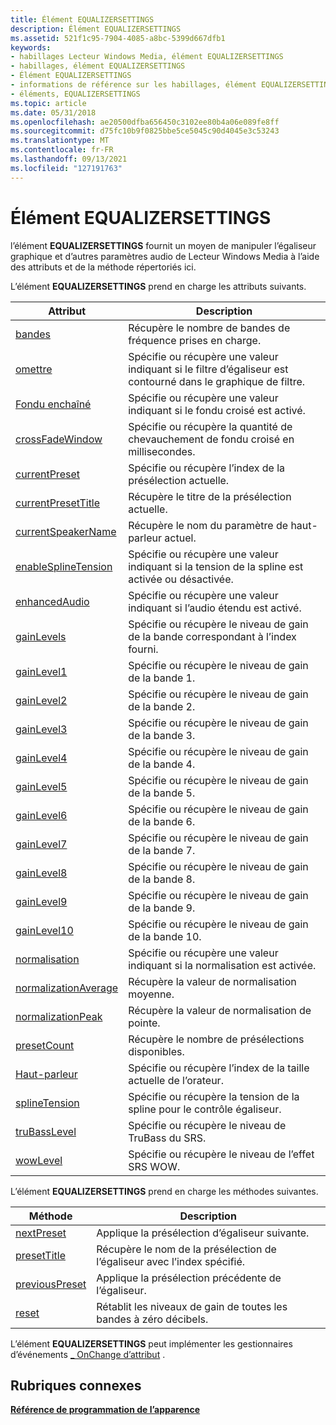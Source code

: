 ```yaml
---
title: Élément EQUALIZERSETTINGS
description: Élément EQUALIZERSETTINGS
ms.assetid: 521f1c95-7904-4085-a8bc-5399d667dfb1
keywords:
- habillages Lecteur Windows Media, élément EQUALIZERSETTINGS
- habillages, élément EQUALIZERSETTINGS
- Élément EQUALIZERSETTINGS
- informations de référence sur les habillages, élément EQUALIZERSETTINGS
- éléments, EQUALIZERSETTINGS
ms.topic: article
ms.date: 05/31/2018
ms.openlocfilehash: ae20500dfba656450c3102ee80b4a06e089fe8ff
ms.sourcegitcommit: d75fc10b9f0825bbe5ce5045c90d4045e3c53243
ms.translationtype: MT
ms.contentlocale: fr-FR
ms.lasthandoff: 09/13/2021
ms.locfileid: "127191763"
---
```

# <a name="equalizersettings-element"></a>Élément EQUALIZERSETTINGS

l’élément **EQUALIZERSETTINGS** fournit un moyen de manipuler l’égaliseur graphique et d’autres paramètres audio de Lecteur Windows Media à l’aide des attributs et de la méthode répertoriés ici.

L’élément **EQUALIZERSETTINGS** prend en charge les attributs suivants.



| Attribut                                                          | Description                                                                                             |
|--------------------------------------------------------------------|---------------------------------------------------------------------------------------------------------|
| [bandes](equalizersettings-bands.md)                               | Récupère le nombre de bandes de fréquence prises en charge.                                                      |
| [omettre](equalizersettings-bypass.md)                             | Spécifie ou récupère une valeur indiquant si le filtre d’égaliseur est contourné dans le graphique de filtre. |
| [Fondu enchaîné](equalizersettings-crossfade.md)                       | Spécifie ou récupère une valeur indiquant si le fondu croisé est activé.                                |
| [crossFadeWindow](equalizersettings-crossfadewindow.md)           | Spécifie ou récupère la quantité de chevauchement de fondu croisé en millisecondes.                                |
| [currentPreset](equalizersettings-currentpreset.md)               | Spécifie ou récupère l’index de la présélection actuelle.                                                 |
| [currentPresetTitle](equalizersettings-currentpresettitle.md)     | Récupère le titre de la présélection actuelle.                                                              |
| [currentSpeakerName](equalizersettings-currentspeakername.md)     | Récupère le nom du paramètre de haut-parleur actuel.                                                      |
| [enableSplineTension](equalizersettings-enablesplinetension.md)   | Spécifie ou récupère une valeur indiquant si la tension de la spline est activée ou désactivée.                |
| [enhancedAudio](equalizersettings-enhancedaudio.md)               | Spécifie ou récupère une valeur indiquant si l’audio étendu est activé.                          |
| [gainLevels](equalizersettings-gainlevels.md)                     | Spécifie ou récupère le niveau de gain de la bande correspondant à l’index fourni.                  |
| [gainLevel1](equalizersettings-gainlevel1.md)                     | Spécifie ou récupère le niveau de gain de la bande 1.                                                        |
| [gainLevel2](equalizersettings-gainlevel2.md)                     | Spécifie ou récupère le niveau de gain de la bande 2.                                                        |
| [gainLevel3](equalizersettings-gainlevel3.md)                     | Spécifie ou récupère le niveau de gain de la bande 3.                                                        |
| [gainLevel4](equalizersettings-gainlevel4.md)                     | Spécifie ou récupère le niveau de gain de la bande 4.                                                        |
| [gainLevel5](equalizersettings-gainlevel5.md)                     | Spécifie ou récupère le niveau de gain de la bande 5.                                                        |
| [gainLevel6](equalizersettings-gainlevel6.md)                     | Spécifie ou récupère le niveau de gain de la bande 6.                                                        |
| [gainLevel7](equalizersettings-gainlevel7.md)                     | Spécifie ou récupère le niveau de gain de la bande 7.                                                        |
| [gainLevel8](equalizersettings-gainlevel8.md)                     | Spécifie ou récupère le niveau de gain de la bande 8.                                                        |
| [gainLevel9](equalizersettings-gainlevel9.md)                     | Spécifie ou récupère le niveau de gain de la bande 9.                                                        |
| [gainLevel10](equalizersettings-gainlevel10.md)                   | Spécifie ou récupère le niveau de gain de la bande 10.                                                       |
| [normalisation](equalizersettings-normalization.md)               | Spécifie ou récupère une valeur indiquant si la normalisation est activée.                             |
| [normalizationAverage](equalizersettings-normalizationaverage.md) | Récupère la valeur de normalisation moyenne.                                                              |
| [normalizationPeak](equalizersettings-normalizationpeak.md)       | Récupère la valeur de normalisation de pointe.                                                                 |
| [presetCount](equalizersettings-presetcount.md)                   | Récupère le nombre de présélections disponibles.                                                              |
| [Haut-parleur](equalizersettings-speakersize.md)                   | Spécifie ou récupère l’index de la taille actuelle de l’orateur.                                           |
| [splineTension](equalizersettings-splinetension.md)               | Spécifie ou récupère la tension de la spline pour le contrôle égaliseur.                                    |
| [truBassLevel](equalizersettings-trubasslevel.md)                 | Spécifie ou récupère le niveau de TruBass du SRS.                                                           |
| [wowLevel](equalizersettings-wowlevel.md)                         | Spécifie ou récupère le niveau de l’effet SRS WOW.                                                        |



 

L’élément **EQUALIZERSETTINGS** prend en charge les méthodes suivantes.



| Méthode                                                 | Description                                                          |
|--------------------------------------------------------|----------------------------------------------------------------------|
| [nextPreset](equalizersettings-nextpreset.md)         | Applique la présélection d’égaliseur suivante.                                   |
| [presetTitle](equalizersettings-presettitle.md)       | Récupère le nom de la présélection de l’égaliseur avec l’index spécifié. |
| [previousPreset](equalizersettings-previouspreset.md) | Applique la présélection précédente de l’égaliseur.                               |
| [reset](equalizersettings-reset.md)                   | Rétablit les niveaux de gain de toutes les bandes à zéro décibels.                |



 

L’élément **EQUALIZERSETTINGS** peut implémenter les gestionnaires d’événements [ \_ OnChange d’attribut](attribute-onchange.md) .

## <a name="related-topics"></a>Rubriques connexes

<dl> <dt>

[**Référence de programmation de l’apparence**](skin-programming-reference.md)
</dt> </dl>

 

 




